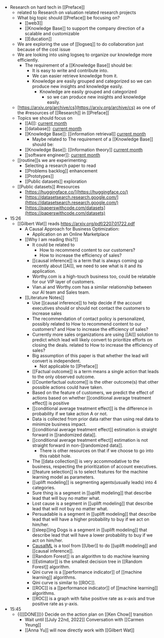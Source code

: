 - Research on hard tech in [[Preface]]
    - related to Research on valuation related research projects
    - What big topic should [[Preface]] be focusing on?
        - [[web3]]
        - [[Knowledge Base]] to support the company direction of a scalable and customizable 
        - [[Education]]
    - We are exploring the use of [[logseq]] to do collaboration just because of the cost issue
    - We are looking into using logseq to organize our knowledge more efficiently.  
        - The requirement of a [[Knowledge Base]] should be:  
            - It is easy to write and contribute into.  
            - We can easier retrieve knowledge from it.  
            - Knowledge are easily grouped and categorized so we can produce new insights and knowledge easily.  
                - Knowledge are easily grouped and categorized  
                    - so we can produce new insights and knowledge easily.  
    - [https://arxiv.org/archive/cs](https://arxiv.org/archive/cs) as one of the #resources of [[Research]] in [[Preface]]  
    - Topics we should focus on  
        - [[AI]]: [current month](https://arxiv.org/list/cs.AI/current)  
        - [[database]]: [current month](https://arxiv.org/list/cs.DB/current)  
        - [[Knowledge Base]]: [[information retrieval]] [current month](https://arxiv.org/list/cs.IR/current)  
            - Maybe related to The requirement of a [[Knowledge Base]] should be:  
        - [[Knowledge Base]]: [[Information theory]] [current month](https://arxiv.org/list/cs.IT/current)  
        - [[software engineer]]: [current month](https://arxiv.org/list/cs.SE/current)  
    - [[routine]]s we are experimenting:  
        - Selecting a research paper to read  
        - [[Problems backlog]] enhancement  
        - [[Prototypes]]  
        - [[Public datasets]] exploration  
    - [[Public datasets]] #resources
        - [https://huggingface.co/](https://huggingface.co/)  
        - [https://datasetsearch.research.google.com/](https://datasetsearch.research.google.com/)  
        - [https://paperswithcode.com/datasets](https://paperswithcode.com/datasets)  
- 15:26  
    - [[Gilbert Wat]] reads https://arxiv.org/pdf/2207.01722.pdf  
        - A Causal Approach for Business Optimization:  
            - Application on an Online Marketplace  
        - [[Why I am reading this?]]  
            - It could be related to  
                - How to recommend content to our customers?
                - How to increase the efficiency of sales?  
            - [[causal inference]] is a term that is always coming up recently about [[AI]], we need to see what is it and its application.  
            - Worthy.com is a high-touch business too, could be relatable for our VIP layer of customers.  
            - Vian.ai and Worthy.com has a similar relationship between our AI team and Sales team.
        - [[Literature Notes]]
            - Use [[causal inference]] to help decide if the account executives should or should not contact the customers to increase sales  
            - The recommendation of contact policy is personalized, possibly related to How to recommend content to our customers? and How to increase the efficiency of sales?    
            - Currently more sales organizations are using  [[AI]] solution to predict which lead will likely convert to prioritize efforts on closing the deals. related to How to increase the efficiency of sales?  
            - Big assumption of this paper is that whether the lead will convert is independent.
                - Not applicable to [[Preface]]
            - [[Factual outcome]] is a term means a single action that leads to the only observed outcome.  
            - [[Counterfactual outcome]] is the other outcome(s) that other possible actions could have taken.  
            - Based on the feature of customers, we predict the effect of actions based on whether [[conditional average treatment effect]] is positive  
            - [[conditional average treatment effect]] is the difference in probability if we take action A or not.  
            - Data is collected from prior data rather than using real data to minimize business impact.  
            - [[conditional average treatment effect]] estimation is straight forward in [[randomized data]].  
            - [[conditional average treatment effect]] estimation is not straight forward in non-[[randomized data]].  
                - There is other resources on that if we choose to go into this rabbit hole.  
            - The [[data collection]] is very accommodative to the business, respecting the prioritization of account executives.  
            - [[feature selection]] is to select features for the machine learning model as parameters.  
            - [[uplift modeling]] is segmenting agents(usually leads) into 4 categories.  
            - Sure thing is a segment in [[uplift modeling]] that describe lead that will buy no matter what.  
            - Lost cause is a segment in [[uplift modeling]] that describe lead that will not buy no matter what.  
            - Persuadable is a segment in [[uplift modeling]] that describe lead that will have a higher probability to buy if we act on him/her.  
            - [[sleep]]ing Dogs is a segment in [[uplift modeling]] that describe lead that will have a lower probability to buy if we act on him/her.  
            - [CausalML](https://github.com/uber/causalml) is a tool from [[Uber]] to do [[uplift modeling]] and [[causal inference]].  
            - [[Random Forest]] is an algorithm to do machine learning  
            - [[Estimator]] is the smallest decision tree in [[Random Forest]] algorithm.  
            - Qini curve is a [[performance indicator]] of [[machine learning]] algorithms.  
            - Qini curve is similar to [[ROC]].  
            - [[ROC]] is a [[performance indicator]] of [[machine learning]] algorithms.  
            - [[ROC]] is a graph with false positive rate as x-axis and true positive rate as y-axis. 
- 15:45
    - {{[[DONE]]}} Decide on the action plan on [[Ken Chow]] transition
        - Wait until [[July 22nd, 2022]] Conversation with [[Carmen Yeung]]
        - [[Anna Yu]] will now directly work with [[Gilbert Wat]]
